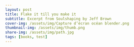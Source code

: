 ```yaml
---
layout: post
title: Flake it till you make it
subtitle: Excerpt from Soulshaping by Jeff Brown
cover-img: /assets/img/Capture d’écran océan blender.png
thumbnail-img: /assets/img/thumb.png
share-img: /assets/img/path.jpg
tags: [books, test]
---
```

